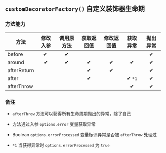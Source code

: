 ## `customDecoratorFactory()` 自定义装饰器生命期


### 方法能力

| 方法        | 修改入参 | 调用原方法 | 获取返回值 | 修改返回值 | 获取异常 | 抛出异常 |
| ----------- | :------: | :--------: | :--------: | :--------: | :------: | :------: |
| before      |    ✔ ️    |     ✔      |            |            |          |    ✔     |
| around      |    ✔     |     ✔      |     ✔      |     ✔      |    ✔     |    ✔     |
| afterReturn |          |            |     ✔      |     ✔      |          |    ✔     |
| after       |          |            |     ✔      |            |  ✔ `*1`  |    ✔     |
| afterThrow  |          |            |            |            |    ✔     |    ✔     |


### 备注

- `afterThrow` 方法可以获得所有生命周期抛出的异常，除了自己
- 方法通过入参 `options.error` 变量获取异常
- Boolean `options.errorProcessed` 变量标识异常是否被 `afterThrow` 处理过

- `*1` 当获得异常时 `options.errorProcessed` 为 `true`
